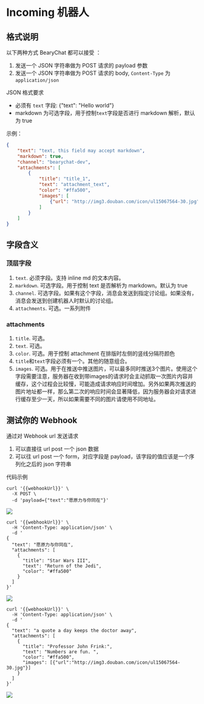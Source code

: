 # Incoming 机器人

## 格式说明

以下两种方式 BearyChat 都可以接受 ：
1. 发送一个 JSON 字符串做为 POST 请求的 payload 参数
2. 发送一个 JSON 字符串做为 POST 请求的 body, `Content-Type` 为 `application/json`

JSON 格式要求
* 必须有 `text` 字段: {"text": "Hello world"}
* markdown 为可选字段，用于控制`text`字段是否进行 markdown 解析，默认为 true

示例：

```json
{
    "text": "text, this field may accept markdown",
    "markdown": true,
    "channel": "bearychat-dev",
    "attachments": [
        {
            "title": "title_1",
            "text": "attachment_text",
            "color": "#ffa500",
            "images": [
                {"url": "http://img3.douban.com/icon/ul15067564-30.jpg"}
            ]
        }
    ]
}
```

## 字段含义

### 顶层字段

1. `text`. 必须字段。支持 inline md 的文本内容。
2. `markdown`. 可选字段。用于控制 text 是否解析为 markdown。默认为 true
2. `channel`. 可选字段。如果有这个字段，消息会发送到指定讨论组。如果没有，消息会发送到创建机器人时默认的讨论组。
3. `attachments`. 可选。一系列附件

### attachments

1. `title`. 可选。
2. `text`. 可选。
3. `color`. 可选。用于控制 attachment 在排版时左侧的竖线分隔符颜色
4. `title`和`text`字段必须有一个。其他的随意组合。
5. `images`. 可选。用于在推送中推送图片，可以最多同时推送3个图片。使用这个字段需要注意，服务器在收到带images的请求时会主动抓取一次图片内容并缓存，这个过程会比较慢，可能造成请求响应时间增加。另外如果两次推送的图片地址都一样，那么第二次的响应时间会显著降低，因为服务器会对请求进行缓存至少一天，所以如果需要不同的图片请使用不同地址。

## 测试你的 Webhook

通过对 Webhook url 发送请求

1. 可以直接往 url post 一个 json 数据
2. 可以往 url post 一个 form，对应字段是 payload，该字段的值应该是一个序列化之后的 json 字符串

代码示例

```shell
curl '{{webhookUrl}}' \
  -X POST \
  -d 'payload={"text":"愿原力与你同在"}'
```

![](http://7jpt3p.com1.z0.glb.clouddn.com/FnT8CM3jb4I1SD50QNQpAdsv6KzY)

```shell
curl '{{webhookUrl}}' \
  -H 'Content-Type: application/json' \
  -d '
{
  "text": "愿原力与你同在",
  "attachments": [
    {
      "title": "Star Wars III",
      "text": "Return of the Jedi",
      "color": "#ffa500"
    }
  ]
}'
```

![](http://7jpt3p.com1.z0.glb.clouddn.com/FsvdYhad9P2iw9Kh4JXmmWxW16GD)

```shell
curl '{{webhookUrl}}' \
  -H 'Content-Type: application/json' \
  -d '
{
  "text": "a quote a day keeps the doctor away",
  "attachments": [
    {
      "title": "Professor John Frink:",
      "text": "Numbers are fun. ",
      "color": "#ffa500",
      "images": [{"url":"http://img3.douban.com/icon/ul15067564-30.jpg"}]
    }
  ]
}'
```

![](http://7jpt3p.com1.z0.glb.clouddn.com/Futsq1pfcKhOan3CzN3MZlF_Kx1Q)
